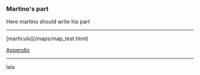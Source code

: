 ### Martino's part

Here martino should write his part


<hr>
[marticulo](/maps/map_test.html)

[Appendix](appendix.md)

<hr>
lala
